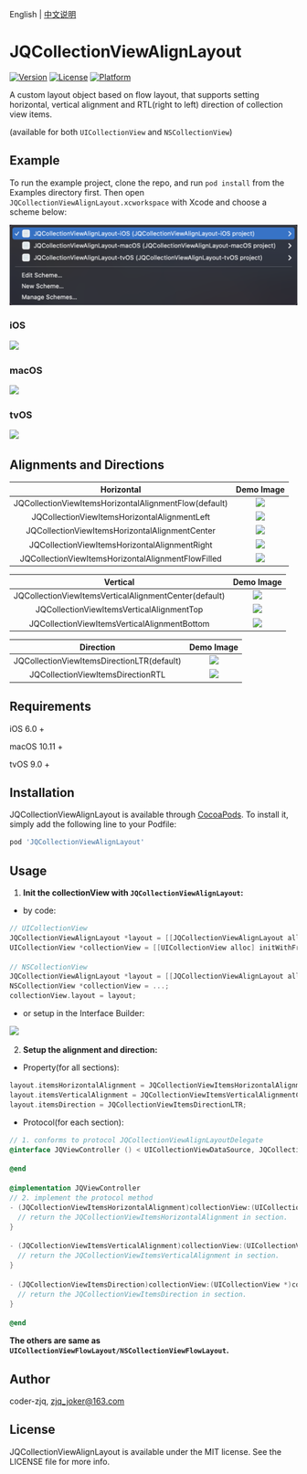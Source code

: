 English | [中文说明](./README-ZH.md)

# JQCollectionViewAlignLayout

[![Version](https://img.shields.io/cocoapods/v/JQCollectionViewAlignLayout.svg?style=flat)](http://cocoapods.org/pods/JQCollectionViewAlignLayout)
[![License](https://img.shields.io/cocoapods/l/JQCollectionViewAlignLayout.svg?style=flat)](http://cocoapods.org/pods/JQCollectionViewAlignLayout)
[![Platform](https://img.shields.io/cocoapods/p/JQCollectionViewAlignLayout.svg?style=flat)](http://cocoapods.org/pods/JQCollectionViewAlignLayout)

A custom layout object based on flow layout, that supports setting horizontal, vertical alignment and RTL(right to left) direction of collection view items.

(available for both `UICollectionView` and `NSCollectionView`)



## Example

To run the example project, clone the repo, and run `pod install` from the Examples directory first. Then open `JQCollectionViewAlignLayout.xcworkspace` with Xcode and choose a scheme below:

<img src="https://github.com/Coder-ZJQ/JQCollectionViewAlignLayout/blob/master/images/schemes.png?raw=true" style="zoom: 50%;" />

### iOS

![](https://github.com/Coder-ZJQ/JQCollectionViewAlignLayout/blob/master/images/eg-ios.png?raw=true)

### macOS

![](https://github.com/Coder-ZJQ/JQCollectionViewAlignLayout/blob/master/images/eg-osx.png?raw=true)

### tvOS

![](https://github.com/Coder-ZJQ/JQCollectionViewAlignLayout/blob/master/images/eg-tvos.png?raw=true)



## Alignments and Directions

|                      Horizontal                       |                          Demo Image                          |
| :---------------------------------------------------: | :----------------------------------------------------------: |
| JQCollectionViewItemsHorizontalAlignmentFlow(default) | ![](https://github.com/Coder-ZJQ/JQCollectionViewAlignLayout/blob/master/images/h-flow.png?raw=true) |
|     JQCollectionViewItemsHorizontalAlignmentLeft      | ![](https://github.com/Coder-ZJQ/JQCollectionViewAlignLayout/blob/master/images/h-left.png?raw=true) |
|    JQCollectionViewItemsHorizontalAlignmentCenter     | ![](https://github.com/Coder-ZJQ/JQCollectionViewAlignLayout/blob/master/images/h-center.png?raw=true) |
|     JQCollectionViewItemsHorizontalAlignmentRight     | ![](https://github.com/Coder-ZJQ/JQCollectionViewAlignLayout/blob/master/images/h-right.png?raw=true) |
|  JQCollectionViewItemsHorizontalAlignmentFlowFilled   | ![](https://github.com/Coder-ZJQ/JQCollectionViewAlignLayout/blob/master/images/h-flowfilled.png?raw=true) |

|                       Vertical                        |                          Demo Image                          |
| :---------------------------------------------------: | :----------------------------------------------------------: |
| JQCollectionViewItemsVerticalAlignmentCenter(default) | ![](https://github.com/Coder-ZJQ/JQCollectionViewAlignLayout/blob/master/images/v-center.png?raw=true) |
|       JQCollectionViewItemsVerticalAlignmentTop       | ![](https://github.com/Coder-ZJQ/JQCollectionViewAlignLayout/blob/master/images/v-top.png?raw=true) |
|     JQCollectionViewItemsVerticalAlignmentBottom      | ![](https://github.com/Coder-ZJQ/JQCollectionViewAlignLayout/blob/master/images/v-bottom.png?raw=true) |

|                 Direction                  |                          Demo Image                          |
| :----------------------------------------: | :----------------------------------------------------------: |
| JQCollectionViewItemsDirectionLTR(default) | ![](https://github.com/Coder-ZJQ/JQCollectionViewAlignLayout/blob/master/images/d-ltr.png?raw=true) |
|     JQCollectionViewItemsDirectionRTL      | ![](https://github.com/Coder-ZJQ/JQCollectionViewAlignLayout/blob/master/images/d-rtl.png?raw=true) |



## Requirements

iOS 6.0 +

macOS 10.11 +

tvOS 9.0 +



## Installation

JQCollectionViewAlignLayout is available through [CocoaPods](http://cocoapods.org). To install
it, simply add the following line to your Podfile:

```ruby
pod 'JQCollectionViewAlignLayout'
```



## Usage

1. **Init the collectionView with `JQCollectionViewAlignLayout`:**

- by code:

``` objective-c
// UICollectionView
JQCollectionViewAlignLayout *layout = [[JQCollectionViewAlignLayout alloc] init];
UICollectionView *collectionView = [[UICollectionView alloc] initWithFrame:self.view.bounds collectionViewLayout:layout];

// NSCollectionView
JQCollectionViewAlignLayout *layout = [[JQCollectionViewAlignLayout alloc] init];
NSCollectionView *collectionView = ...;
collectionView.layout = layout;
```
- or setup in the Interface Builder:

![](https://github.com/Coder-ZJQ/JQCollectionViewAlignLayout/blob/master/images/ib-setup.png?raw=true)

2. **Setup the alignment and direction:**

- Property(for all sections):

```objective-c
layout.itemsHorizontalAlignment = JQCollectionViewItemsHorizontalAlignmentLeft;
layout.itemsVerticalAlignment = JQCollectionViewItemsVerticalAlignmentCenter;
layout.itemsDirection = JQCollectionViewItemsDirectionLTR;
```

- Protocol(for each section):

```objective-c
// 1. conforms to protocol JQCollectionViewAlignLayoutDelegate
@interface JQViewController () < UICollectionViewDataSource, JQCollectionViewAlignLayoutDelegate>

@end

@implementation JQViewController
// 2. implement the protocol method
- (JQCollectionViewItemsHorizontalAlignment)collectionView:(UICollectionView *)collectionView layout:(JQCollectionViewAlignLayout *)layout itemsHorizontalAlignmentInSection:(NSInteger)section {
  // return the JQCollectionViewItemsHorizontalAlignment in section.
}

- (JQCollectionViewItemsVerticalAlignment)collectionView:(UICollectionView *)collectionView layout:(JQCollectionViewAlignLayout *)layout itemsVerticalAlignmentInSection:(NSInteger)section {
  // return the JQCollectionViewItemsVerticalAlignment in section.
}

- (JQCollectionViewItemsDirection)collectionView:(UICollectionView *)collectionView layout:(JQCollectionViewAlignLayout *)layout itemsDirectionInSection:(NSInteger)section {
  // return the JQCollectionViewItemsDirection in section.
}

@end
```

**The others are same as `UICollectionViewFlowLayout/NSCollectionViewFlowLayout`.**



## Author

coder-zjq, zjq_joker@163.com



## License

JQCollectionViewAlignLayout is available under the MIT license. See the LICENSE file for more info.